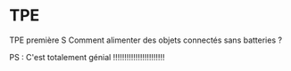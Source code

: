 # TPE
TPE première S Comment alimenter des objets connectés sans batteries ?

PS : C'est totalement génial !!!!!!!!!!!!!!!!!!!!!!!
